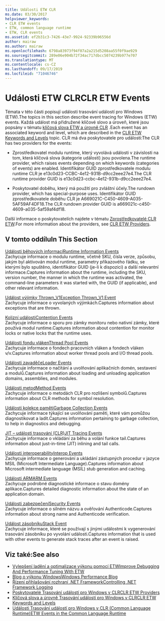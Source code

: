 ```yaml
---
title: Události ETW CLR
ms.date: 03/30/2017
helpviewer_keywords:
- CLR ETW events
- ETW, common language runtime
- ETW, CLR events
ms.assetid: ef2b31c3-7426-43e7-9924-92339b96556d
author: mairaw
ms.author: mairaw
ms.openlocfilehash: 6798a83973f94f07a2a215d5208aa55f0f9ae929
ms.sourcegitcommit: 289e06e904b72f34ac717dbcc5074239b977e707
ms.translationtype: MT
ms.contentlocale: cs-CZ
ms.lasthandoff: 09/17/2019
ms.locfileid: "71046746"
---
```

# <a name="clr-etw-events"></a><span data-ttu-id="3b574-102">Události ETW CLR</span><span class="sxs-lookup"><span data-stu-id="3b574-102">CLR ETW Events</span></span>
<span data-ttu-id="3b574-103">Témata v této části popisují události trasování událostí pro Windows (ETW).</span><span class="sxs-lookup"><span data-stu-id="3b574-103">The topics in this section describe event tracing for Windows (ETW) events.</span></span> <span data-ttu-id="3b574-104">Každá událost má přidružené klíčové slovo a úroveň, které jsou popsány v tématu [klíčová slova ETW a úrovně CLR](clr-etw-keywords-and-levels.md) .</span><span class="sxs-lookup"><span data-stu-id="3b574-104">Each event has an associated keyword and level, which are described in the [CLR ETW Keywords and Levels](clr-etw-keywords-and-levels.md) topic.</span></span> <span data-ttu-id="3b574-105">CLR má dva poskytovatele pro události:</span><span class="sxs-lookup"><span data-stu-id="3b574-105">The CLR has two providers for the events:</span></span>  
  
- <span data-ttu-id="3b574-106">Zprostředkovatel modulu runtime, který vyvolává události v závislosti na tom, která klíčová slova (kategorie událostí) jsou povolena.</span><span class="sxs-lookup"><span data-stu-id="3b574-106">The runtime provider, which raises events depending on which keywords (categories of events) are enabled.</span></span> <span data-ttu-id="3b574-107">Identifikátor GUID zprostředkovatele modulu runtime CLR je e13c0d23-CCBC-4e12-931B-d9cc2eee27e4.</span><span class="sxs-lookup"><span data-stu-id="3b574-107">The CLR runtime provider GUID is e13c0d23-ccbc-4e12-931b-d9cc2eee27e4.</span></span>  
  
- <span data-ttu-id="3b574-108">Poskytovatel doběhu, který má použití pro zvláštní účely.</span><span class="sxs-lookup"><span data-stu-id="3b574-108">The rundown provider, which has special-purpose uses.</span></span> <span data-ttu-id="3b574-109">Identifikátor GUID zprostředkovatele doběhu CLR je A669021C-C450-4609-A035-5AF59AF4DF18.</span><span class="sxs-lookup"><span data-stu-id="3b574-109">The CLR rundown provider GUID is a669021c-c450-4609-a035-5af59af4df18.</span></span>  
  
 <span data-ttu-id="3b574-110">Další informace o poskytovatelích najdete v tématu [Zprostředkovatelé CLR ETW](clr-etw-providers.md).</span><span class="sxs-lookup"><span data-stu-id="3b574-110">For more information about the providers, see [CLR ETW Providers](clr-etw-providers.md).</span></span>  
  
## <a name="in-this-section"></a><span data-ttu-id="3b574-111">V tomto oddílu</span><span class="sxs-lookup"><span data-stu-id="3b574-111">In This Section</span></span>  
 [<span data-ttu-id="3b574-112">Události běhových informací</span><span class="sxs-lookup"><span data-stu-id="3b574-112">Runtime Information Events</span></span>](runtime-information-etw-events.md)  
 <span data-ttu-id="3b574-113">Zachycuje informace o modulu runtime, včetně SKU, čísla verze, způsobu, jakým byl aktivován modul runtime, parametry příkazového řádku, se kterými bylo spuštěno, identifikátor GUID (je-li k dispozici) a další relevantní informace.</span><span class="sxs-lookup"><span data-stu-id="3b574-113">Captures information about the runtime, including the SKU, version number, the manner in which the runtime was activated, the command-line parameters it was started with, the GUID (if applicable), and other relevant information.</span></span>  
  
 [<span data-ttu-id="3b574-114">Událost výjimky Thrown_V1</span><span class="sxs-lookup"><span data-stu-id="3b574-114">Exception Thrown_V1 Event</span></span>](exception-thrown-v1-etw-event.md)  
 <span data-ttu-id="3b574-115">Zachycuje informace o vyvolaných výjimkách.</span><span class="sxs-lookup"><span data-stu-id="3b574-115">Captures information about exceptions that are thrown.</span></span>  
  
 [<span data-ttu-id="3b574-116">Kolizní události</span><span class="sxs-lookup"><span data-stu-id="3b574-116">Contention Events</span></span>](contention-etw-events.md)  
 <span data-ttu-id="3b574-117">Zachycuje informace o sporu pro zámky monitoru nebo nativní zámky, které používá modul runtime.</span><span class="sxs-lookup"><span data-stu-id="3b574-117">Captures information about contention for monitor locks or native locks that the runtime uses.</span></span>  
  
 [<span data-ttu-id="3b574-118">Události fondu vláken</span><span class="sxs-lookup"><span data-stu-id="3b574-118">Thread Pool Events</span></span>](thread-pool-etw-events.md)  
 <span data-ttu-id="3b574-119">Zachycuje informace o fondech pracovních vláken a fondech vláken v/v.</span><span class="sxs-lookup"><span data-stu-id="3b574-119">Captures information about worker thread pools and I/O thread pools.</span></span>  
  
 [<span data-ttu-id="3b574-120">Události zavaděče</span><span class="sxs-lookup"><span data-stu-id="3b574-120">Loader Events</span></span>](loader-etw-events.md)  
 <span data-ttu-id="3b574-121">Zachycuje informace o načítání a uvolňování aplikačních domén, sestavení a modulů.</span><span class="sxs-lookup"><span data-stu-id="3b574-121">Captures information about loading and unloading application domains, assemblies, and modules.</span></span>  
  
 [<span data-ttu-id="3b574-122">Události metod</span><span class="sxs-lookup"><span data-stu-id="3b574-122">Method Events</span></span>](method-etw-events.md)  
 <span data-ttu-id="3b574-123">Zachycuje informace o metodách CLR pro rozlišení symbolů.</span><span class="sxs-lookup"><span data-stu-id="3b574-123">Captures information about CLR methods for symbol resolution.</span></span>  
  
 [<span data-ttu-id="3b574-124">Události kolekce paměti</span><span class="sxs-lookup"><span data-stu-id="3b574-124">Garbage Collection Events</span></span>](garbage-collection-etw-events.md)  
 <span data-ttu-id="3b574-125">Zachycuje informace týkající se uvolňování paměti, které vám pomůžou diagnostikovat a ladit.</span><span class="sxs-lookup"><span data-stu-id="3b574-125">Captures information pertaining to garbage collection, to help in diagnostics and debugging.</span></span>  
  
 [<span data-ttu-id="3b574-126">JIT – události trasování (CLR)</span><span class="sxs-lookup"><span data-stu-id="3b574-126">JIT Tracing Events</span></span>](jit-tracing-etw-events.md)  
 <span data-ttu-id="3b574-127">Zachycuje informace o vkládání za běhu a volání funkce tail.</span><span class="sxs-lookup"><span data-stu-id="3b574-127">Captures information about just-in-time (JIT) inlining and tail calls.</span></span>  
  
 [<span data-ttu-id="3b574-128">Události interoperability</span><span class="sxs-lookup"><span data-stu-id="3b574-128">Interop Events</span></span>](interop-etw-events.md)  
 <span data-ttu-id="3b574-129">Zachycuje informace o generování a ukládání zástupných procedur v jazyce MSIL (Microsoft Intermediate Language).</span><span class="sxs-lookup"><span data-stu-id="3b574-129">Captures information about Microsoft intermediate language (MSIL) stub generation and caching.</span></span>  
  
 [<span data-ttu-id="3b574-130">Události ARM</span><span class="sxs-lookup"><span data-stu-id="3b574-130">ARM Events</span></span>](application-domain-resource-monitoring-arm-etw-events.md)  
 <span data-ttu-id="3b574-131">Zachycuje podrobné diagnostické informace o stavu domény aplikace.</span><span class="sxs-lookup"><span data-stu-id="3b574-131">Captures detailed diagnostic information about the state of an application domain.</span></span>  
  
 [<span data-ttu-id="3b574-132">Události zabezpečení</span><span class="sxs-lookup"><span data-stu-id="3b574-132">Security Events</span></span>](security-etw-events.md)  
 <span data-ttu-id="3b574-133">Zachycuje informace o silném názvu a ověřování Authenticode.</span><span class="sxs-lookup"><span data-stu-id="3b574-133">Captures information about strong name and Authenticode verification.</span></span>  
  
 [<span data-ttu-id="3b574-134">Událost zásobníku</span><span class="sxs-lookup"><span data-stu-id="3b574-134">Stack Event</span></span>](stack-etw-event.md)  
 <span data-ttu-id="3b574-135">Zachycuje informace, které se používají s jinými událostmi k vygenerování trasování zásobníku po vyvolání události.</span><span class="sxs-lookup"><span data-stu-id="3b574-135">Captures information that is used with other events to generate stack traces after an event is raised.</span></span>  
  
## <a name="see-also"></a><span data-ttu-id="3b574-136">Viz také:</span><span class="sxs-lookup"><span data-stu-id="3b574-136">See also</span></span>

- [<span data-ttu-id="3b574-137">Vylepšení ladění a optimalizace výkonu pomocí ETW</span><span class="sxs-lookup"><span data-stu-id="3b574-137">Improve Debugging And Performance Tuning With ETW</span></span>](https://go.microsoft.com/fwlink/?LinkId=179696)
- [<span data-ttu-id="3b574-138">Blog o výkonu Windows</span><span class="sxs-lookup"><span data-stu-id="3b574-138">Windows Performance Blog</span></span>](https://go.microsoft.com/fwlink/?LinkId=179509)
- [<span data-ttu-id="3b574-139">Řízení přihlašování rozhraní .NET Framework</span><span class="sxs-lookup"><span data-stu-id="3b574-139">Controlling .NET Framework Logging</span></span>](controlling-logging.md)
- [<span data-ttu-id="3b574-140">Poskytovatelé Trasování událostí pro Windows v CLR</span><span class="sxs-lookup"><span data-stu-id="3b574-140">CLR ETW Providers</span></span>](clr-etw-providers.md)
- [<span data-ttu-id="3b574-141">Klíčová slova a úrovně Trasování událostí pro Windows v CLR</span><span class="sxs-lookup"><span data-stu-id="3b574-141">CLR ETW Keywords and Levels</span></span>](clr-etw-keywords-and-levels.md)
- [<span data-ttu-id="3b574-142">Události Trasování událostí pro Windows v CLR (Common Language Runtime)</span><span class="sxs-lookup"><span data-stu-id="3b574-142">ETW Events in the Common Language Runtime</span></span>](etw-events-in-the-common-language-runtime.md)
